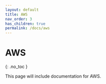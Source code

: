 ```yaml
---
layout: default
title: AWS
nav_order: 3
has_children: true
permalink: /docs/aws
---
```


# AWS
{: .no_toc }

This page will include documentation for AWS.
